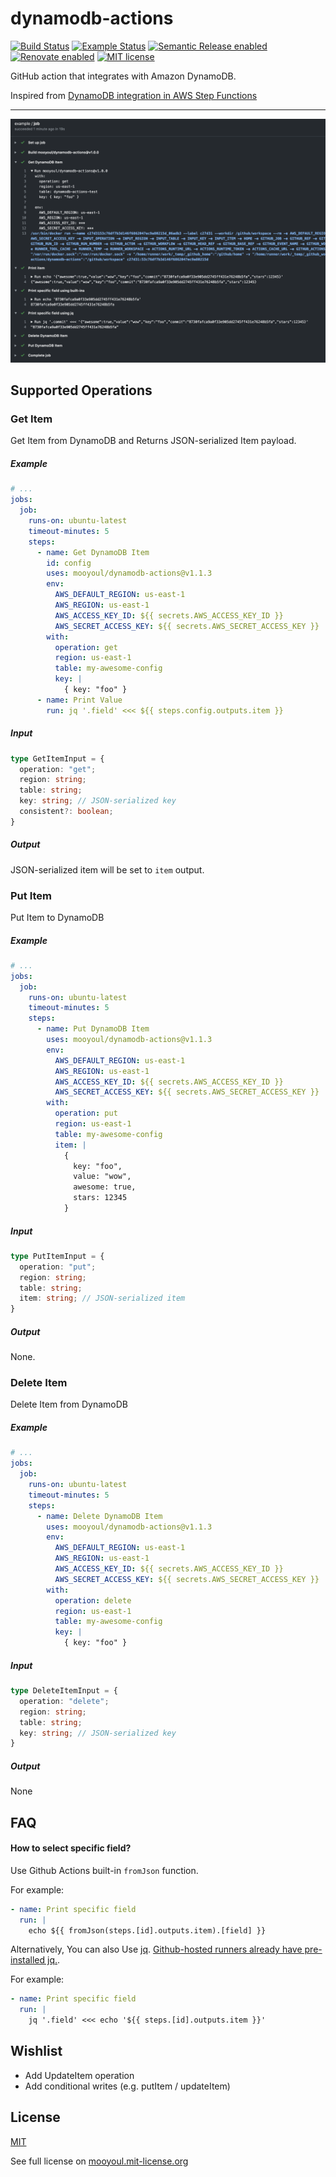 # dynamodb-actions

[![Build Status](https://github.com/mooyoul/dynamodb-actions/workflows/workflow/badge.svg)](https://github.com/mooyoul/dynamodb-actions/actions)
[![Example Status](https://github.com/mooyoul/dynamodb-actions/workflows/example/badge.svg)](https://github.com/mooyoul/dynamodb-actions/actions)
[![Semantic Release enabled](https://img.shields.io/badge/%20%20%F0%9F%93%A6%F0%9F%9A%80-semantic--release-e10079.svg)](https://github.com/semantic-release/semantic-release)
[![Renovate enabled](https://img.shields.io/badge/renovate-enabled-brightgreen.svg)](https://renovatebot.com/)
[![MIT license](http://img.shields.io/badge/license-MIT-blue.svg)](http://mooyoul.mit-license.org/)

GitHub action that integrates with Amazon DynamoDB.

Inspired from [DynamoDB integration in AWS Step Functions](https://docs.aws.amazon.com/step-functions/latest/dg/connect-ddb.html)

-----

![Example](./assets/example.png)

## Supported Operations

### Get Item

Get Item from DynamoDB and Returns JSON-serialized Item payload.

##### Example

```yaml
# ...
jobs:
  job:
    runs-on: ubuntu-latest
    timeout-minutes: 5
    steps:
      - name: Get DynamoDB Item
        id: config
        uses: mooyoul/dynamodb-actions@v1.1.3
        env:
          AWS_DEFAULT_REGION: us-east-1
          AWS_REGION: us-east-1
          AWS_ACCESS_KEY_ID: ${{ secrets.AWS_ACCESS_KEY_ID }}
          AWS_SECRET_ACCESS_KEY: ${{ secrets.AWS_SECRET_ACCESS_KEY }}
        with:
          operation: get
          region: us-east-1
          table: my-awesome-config
          key: |
            { key: "foo" }
      - name: Print Value
        run: jq '.field' <<< ${{ steps.config.outputs.item }}
```


##### Input

```typescript
type GetItemInput = {
  operation: "get";
  region: string;
  table: string;
  key: string; // JSON-serialized key
  consistent?: boolean;
}
```

##### Output

JSON-serialized item will be set to `item` output.

### Put Item

Put Item to DynamoDB

##### Example

```yaml
# ...
jobs:
  job:
    runs-on: ubuntu-latest
    timeout-minutes: 5
    steps:
      - name: Put DynamoDB Item
        uses: mooyoul/dynamodb-actions@v1.1.3
        env:
          AWS_DEFAULT_REGION: us-east-1
          AWS_REGION: us-east-1
          AWS_ACCESS_KEY_ID: ${{ secrets.AWS_ACCESS_KEY_ID }}
          AWS_SECRET_ACCESS_KEY: ${{ secrets.AWS_SECRET_ACCESS_KEY }}
        with:
          operation: put
          region: us-east-1
          table: my-awesome-config
          item: |
            { 
              key: "foo",
              value: "wow",
              awesome: true,
              stars: 12345
            }
```



##### Input

```typescript
type PutItemInput = {
  operation: "put";
  region: string;
  table: string;
  item: string; // JSON-serialized item
}
```

##### Output

None.


### Delete Item

Delete Item from DynamoDB

##### Example

```yaml
# ...
jobs:
  job:
    runs-on: ubuntu-latest
    timeout-minutes: 5
    steps:
      - name: Delete DynamoDB Item
        uses: mooyoul/dynamodb-actions@v1.1.3
        env:
          AWS_DEFAULT_REGION: us-east-1
          AWS_REGION: us-east-1
          AWS_ACCESS_KEY_ID: ${{ secrets.AWS_ACCESS_KEY_ID }}
          AWS_SECRET_ACCESS_KEY: ${{ secrets.AWS_SECRET_ACCESS_KEY }}
        with:
          operation: delete
          region: us-east-1
          table: my-awesome-config
          key: |
            { key: "foo" }
```

##### Input

```typescript
type DeleteItemInput = {
  operation: "delete";
  region: string;
  table: string;
  key: string; // JSON-serialized key
}
```

##### Output

None

## FAQ

#### How to select specific field?

Use Github Actions built-in `fromJson` function.

For example:
```yaml
- name: Print specific field
  run: |
    echo ${{ fromJson(steps.[id].outputs.item).[field] }}
```

Alternatively, You can also Use [jq](https://stedolan.github.io/jq/). [Github-hosted runners already have pre-installed jq.](https://help.github.com/en/actions/reference/software-installed-on-github-hosted-runners).

For example:
```yaml
- name: Print specific field
  run: |
    jq '.field' <<< echo '${{ steps.[id].outputs.item }}'
``` 

## Wishlist

- Add UpdateItem operation
- Add conditional writes (e.g. putItem / updateItem)

## License

[MIT](LICENSE)

See full license on [mooyoul.mit-license.org](http://mooyoul.mit-license.org/)
